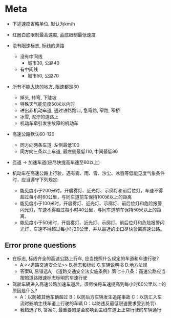 # Meta
- 下述速度省略单位, 默认为km/h
- 红圈白底限制最高速度, 蓝底限制最低速度
- 没有限速标志, 标线的道路
    - 没有中间线
        - 城市30, 公路40
    - 有中间线
        - 城市50, 公路70
- 所有不能太快的地方, 限速都是30
    - 掉头, 转弯, 下陡坡
    - 特殊天气能见度50米以内时
    - 进出非机动车道, 通过铁路路口, 急弯路, 窄路, 窄桥
    - 冰雪, 泥泞的道路上
    - 机动车牵引发生故障的机动车

- 高速公路默认60-120
    - 同方向两条车道, 左侧最低100
    - 同方向三条以上车道, 最左侧最低110, 中间最低90
- 匝道 -> 加速车道(应尽快提高车速至60以上)
- 机动车在高速公路上行驶，遇有雾、雨、雪、沙尘、冰雹等低能见度气象条件时，应当遵守下列规定:
    - 能见度小于200米时，开启雾灯、近光灯、示廓灯和前后位灯，车速不得超过每小时60公里，与同车道前车保持100米以上的距离
    - 能见度小于100米时，开启雾灯、近光灯、示廓灯、前后位灯和危险报警闪光灯，车速不得超过每小时40公里，与同车道前车保持50米以上的距离。
    - 能见度小于50米时，开启雾灯、近光灯、示廓灯、前后位灯和危险报警闪光灯，车速不得超过每小时20公里，并从最近的出口尽快驶离高速公路。

## Error prone questions
- 在标志, 标线齐全的高速公路上行车, 应当按照什么规定的车道和车速行驶?
    - A.<<道路交通安全法>> B.标志和标线 C.车辆说明书 D.地方法规
    - 答案B, 易错选A, 《道路交通安全法实施条例》第七十八条：高速公路应当按照道路限速标志标明的车速行驶
- 驾驶车辆进入高速公路加速车道后，须尽快将车速提高到每小时60公里以上的原因是什么?
    - A：以防被其他车辆超过 B：以防后方车辆发生追尾事故 C：以防汇入车流时影响主线车道上行驶的车辆 D：以防违反最低限速要求受到处罚\
    - 我错选了B, 答案C, 最重要的是会影响到主线车道上正常行驶的车辆通行
